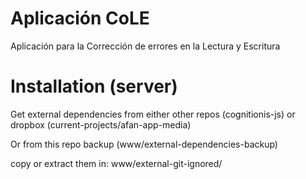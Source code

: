 Aplicación CoLE
========
Aplicación para la Corrección de errores en la Lectura y Escritura

Installation (server)
========
Get external dependencies from either other repos (cognitionis-js) or dropbox (current-projects/afan-app-media)

Or from this repo backup (www/external-dependencies-backup)


copy or extract them in: www/external-git-ignored/



